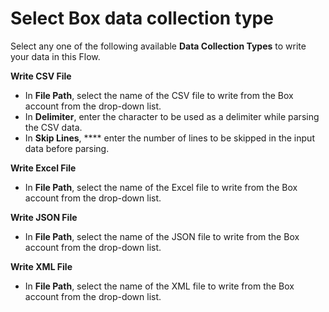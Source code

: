 # Select Box data collection type

Select any one of the following available **Data Collection Types** to write your data in this Flow.

**Write CSV File**

* In **File Path**, select the name of the CSV file to write from the Box account from the drop-down list.&#x20;
* In **Delimiter**, enter the character to be used as a delimiter while parsing the CSV data.
* In **Skip Lines**, **** enter the number of lines to be skipped in the input data before parsing.&#x20;

**Write Excel File**

* In **File Path**, select the name of the Excel file to write from the Box account from the drop-down list.&#x20;

**Write JSON File**

* In **File Path**, select the name of the JSON file to write from the Box account from the drop-down list.&#x20;

**Write XML File**

* In **File Path**, select the name of the XML file to write from the Box account from the drop-down list.&#x20;
